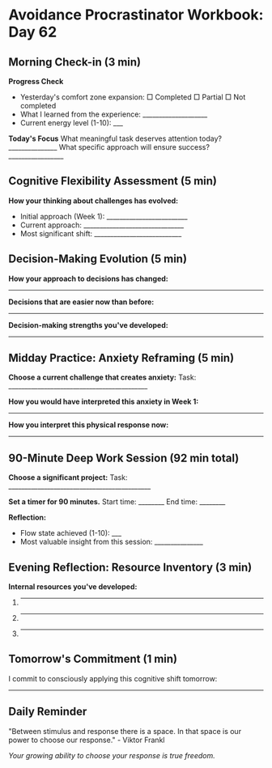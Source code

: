 # Avoidance Procrastinator Workbook: Day 62

## Morning Check-in (3 min)

**Progress Check**
- Yesterday's comfort zone expansion: □ Completed □ Partial □ Not completed
- What I learned from the experience: ____________________
- Current energy level (1-10): ___

**Today's Focus**
What meaningful task deserves attention today? _______________
What specific approach will ensure success? _________________

## Cognitive Flexibility Assessment (5 min)

**How your thinking about challenges has evolved:**
- Initial approach (Week 1): _________________________
- Current approach: _______________________________
- Most significant shift: ___________________________

## Decision-Making Evolution (5 min)

**How your approach to decisions has changed:**
________________________________________________

**Decisions that are easier now than before:**
________________________________________________

**Decision-making strengths you've developed:**
________________________________________________

## Midday Practice: Anxiety Reframing (5 min)

**Choose a current challenge that creates anxiety:**
Task: ___________________________________________

**How you would have interpreted this anxiety in Week 1:**
________________________________________________

**How you interpret this physical response now:**
________________________________________________

## 90-Minute Deep Work Session (92 min total)

**Choose a significant project:**
Task: ____________________________________________

**Set a timer for 90 minutes.**
Start time: ________ End time: ________

**Reflection:**
- Flow state achieved (1-10): ___
- Most valuable insight from this session: _______________

## Evening Reflection: Resource Inventory (3 min)

**Internal resources you've developed:**
1. ________________________________________________
2. ________________________________________________
3. ________________________________________________

## Tomorrow's Commitment (1 min)

I commit to consciously applying this cognitive shift tomorrow:
________________________________________________

## Daily Reminder

"Between stimulus and response there is a space. In that space is our power to choose our response." - Viktor Frankl

*Your growing ability to choose your response is true freedom.*